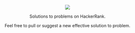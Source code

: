 [CopyrightLicense]:./license.md
<p align="center">
	<a href="https://www.hackerrank.com/ashyantony7"><img src="https://cloud.githubusercontent.com/assets/19765741/25342064/d17a563c-28d8-11e7-83fc-763d4ab4820a.jpg" ></a>
</p>
<p align="center">
    Solutions to problems on HackerRank.
</p>
<p align="center">
	Feel free to pull or suggest a new effective solution to problem.
</p>
